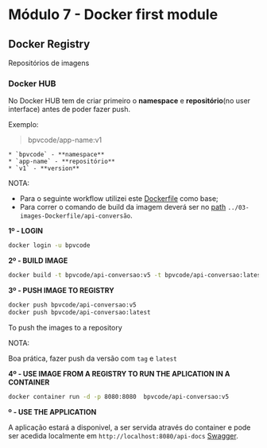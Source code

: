 # Módulo 7 - Docker first module

## Docker Registry

Repositórios de imagens

### Docker HUB

No Docker HUB tem de criar primeiro o **namespace** e **repositório**(no user interface) antes de poder fazer push.

Exemplo:

> bpvcode/app-name:v1

    * `bpvcode` - **namespace**
    * `app-name` - **repositório**
    * `v1` - **version**


NOTA:

* Para o seguinte workflow utilizei este [Dockerfile](../03-images-Dockerfile/api-conversão/Dockerfile) como base;
* Para correr o comando de build da imagem deverá ser no [path](../03-images-Dockerfile/api-conversão)  `../03-images-Dockerfile/api-conversão`.

**1º - LOGIN**

```bash
docker login -u bpvcode
```

**2º - BUILD IMAGE**

```bash
docker build -t bpvcode/api-conversao:v5 -t bpvcode/api-conversao:latest .
```

**3º - PUSH IMAGE TO REGISTRY**

```bash
docker push bpvcode/api-conversao:v5
docker push bpvcode/api-conversao:latest
```

To push the images to a repository

NOTA:

Boa prática, fazer push da versão com `tag` e `latest`

**4º - USE IMAGE FROM A REGISTRY TO RUN THE APLICATION IN A CONTAINER**

```bash
docker container run -d -p 8080:8080  bpvcode/api-conversao:v5
```

**º - USE THE APPLICATION**

A aplicação estará a disponivel, a ser servida através do container e pode ser acedida localmente em `http://localhost:8080/api-docs` [Swagger](http://localhost:8080/api-docs).